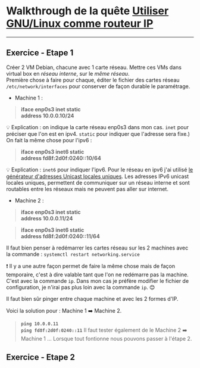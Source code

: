 # Walkthrough de la quête [Utiliser GNU/Linux comme routeur IP](https://odyssey.wildcodeschool.com/quests/2350/pages/13710)

---
## Exercice - Etape 1
Créer 2 VM Debian, chacune avec 1 carte réseau. Mettre ces VMs dans virtual box en _réseau interne_, sur le _même réseau_.  
Première chose à faire pour chaque, éditer le fichier des cartes réseau `/etc/network/interfaces` pour conserver de façon durable le paramétrage. 

* Machine 1 :
>**iface enp0s3 inet static**   
>    **address 10.0.0.10/24**

:bulb: Explication : on indique la carte réseau enp0s3 dans mon cas. `inet` pour préciser que l'on est en ipv4. `static` pour indiquer que l'adresse sera fixe.)
On fait la même chose pour l'ipv6 :

>**iface enp0s3 inet6 static**  
>    **address fd8f:2d0f:0240::10/64**

:bulb: Explication : `inet6` pour indiquer l'ipv6. Pour le réseau en ipv6 j'ai utilisé [le générateur d'adresses Unicast locales uniques](https://www.unique-local-ipv6.com/). Les adresses IPv6 unicast locales uniques, permettent de communiquer sur un réseau interne et sont routables entre les réseaux mais ne peuvent pas aller sur internet.  


* Machine 2 :
>**iface enp0s3 inet static**  
>   **address 10.0.0.11/24**

>**iface enp0s3 inet6 static**  
>    **address fd8f:2d0f:0240::11/64**

Il faut bien penser à redémarrer les cartes réseau sur les 2 machines avec la commande :
`systemctl restart networking.service`


:heavy_exclamation_mark: Il y a une autre façon permet de faire la même chose mais de façon temporaire, c'est à dire valable tant que l'on ne redémarre pas la machine. C'est avec la commande `ip`. Dans mon cas je préfère modifier le fichier de configuration, je n'irai pas plus loin avec la commande `ip`. :blush:

Il faut bien sûr pinger entre chaque machine et avec les 2 formes d'IP.

Voici la solution pour : Machine 1 :arrow_right: Machine 2.
>**`ping 10.0.0.11`**  
>**`ping fd8f:2d0f:0240::11`**
Il faut tester également de le Machine 2 :arrow_right: Machine 1 ...
Lorsque tout fontionne nous pouvons passer à l'étape 2.

## Exercice - Etape 2
